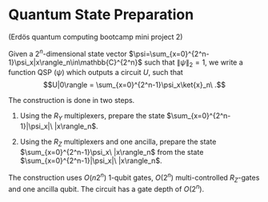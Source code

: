 # Quantum State Preparation

(Erdös quantum computing bootcamp mini project 2)

Given a $2^n$-dimensional state vector $\psi=\sum_{x=0}^{2^n-1}\psi_x|x\rangle_n\in\mathbb{C}^{2^n}$ such that $\lVert \psi \rVert_2=1$, we write a function QSP $(\psi)$ which outputs a circuit $U$, such that 
$$U|0\rangle = \sum_{x=0}^{2^n-1}\psi_x\ket{x}_n\ .$$

The construction is done in two steps. 

1. Using the $R_Y$ multiplexers, prepare the state $\sum_{x=0}^{2^n-1}|\psi_x|\ |x\rangle_n$.

2. Using the $R_Z$ multiplexers and one ancilla, prepare the state $\sum_{x=0}^{2^n-1}\psi_x\ |x\rangle_n$ from the state $\sum_{x=0}^{2^n-1}|\psi_x|\ |x\rangle_n$.

The construction uses $O(n 2^n)$ $1$-qubit gates, $O(2^n)$ multi-controlled $R_Z$-gates and one ancilla qubit. The circuit has a gate depth of $O(2^n)$.
